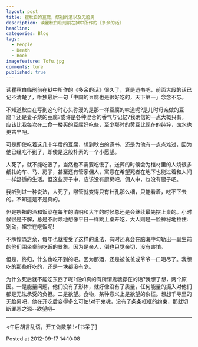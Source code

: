 ```yaml
---
layout: post  
title: 瞿秋白的豆腐，祭祖的酒以及无脸男  
description: 读瞿秋白临刑前在狱中所作的《多余的话》    
headline: 
categories: Blog  
tags: 
  - People
  - Death 
  - Book 
imagefeature: Tofu.jpg  
comments: ture  
published: true  
---
```




读瞿秋白临刑前在狱中所作的《多余的话》很久了，算是遗书吧，前面大段的话已记不清楚了，唯独最后一句「中国的豆腐也是很好吃的，天下第一」念念不忘。

不知道秋白在写到这句时心头弥漫的是那一样豆腐的味道呢?是儿时母亲做的豆腐？还是妻子烧的豆腐?或许是各种混合的香气与记忆?我确信的一点大概只有，应该比我每次在二食一楼买的豆腐好吃些，至少那时的黄豆比现在的纯粹，卤水也更古早吧。

可是即使吃着这几十年后的豆腐，想到秋白的遗书，还是为他有一点点难过，因为他已经吃不到了，即使是这般朴素的一个小愿望。

人死了，就不能吃饭了，当然也不需要吃饭了。送葬的时候会为棺材里的人烧很多纸扎的车、马、房子，甚至还有管家佣人，寓意在希望死者在地下也能过着和人间一样舒适的生活。但这些房子中，应该没有厨房吧，佣人中，也没有厨子吧。

我听到过一种说法，人死了，喉管就变得只有针孔那么细，只能看着，吃不下去的。不知道是不是真的。

但是祭祖的酒和饭菜在每年的清明和大年的时候总还是会继续最先摆上桌的。小时候很是不解，总是不耐烦地想像平日一样跳上桌开吃，大人则是一脸神秘地拉住:别动，祖宗在吃饭呢!

不解惶恐之余，每年也就接受了这样的说法，有时还真会在脑海中勾勒出一副生前的他们围坐桌前吃饭的景象。因为是亲人，倒也只觉亲切，没有害怕。

但是，终归，什么也吃不到的吧。因为那酒，还是被爸爸或爷爷一口喝尽了。我想吃的那些好吃的，还是一块都没有少。

为什么死后就不能吃东西了呢?假如真的有所谓鬼魂存在的话?我想了想，两个原因。一是能量问题，他们没有了形体，就好像没有了质量，任何能量的摄入对他们都是无法承受的负担。二是欲望。食物，某种意义上是欲望的象征。想想千寻里的无脸男吧，他在开吃后变得多么可怕!对于鬼魂，没有了条条框框的约束，那就切断罪恶之源--欲望吧~

***

<午后胡言乱语，开工做数学!!>[书呆子]

Posted at 2012-09-17 14:10:08